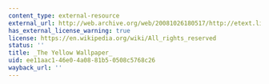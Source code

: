 ```yaml
---
content_type: external-resource
external_url: http://web.archive.org/web/20081026180517/http://etext.lib.virginia.edu/toc/modeng/public/GilYell.html
has_external_license_warning: true
license: https://en.wikipedia.org/wiki/All_rights_reserved
status: ''
title: _The Yellow Wallpaper_
uid: ee11aac1-46e0-4a08-81b5-0508c5768c26
wayback_url: ''
---
```

